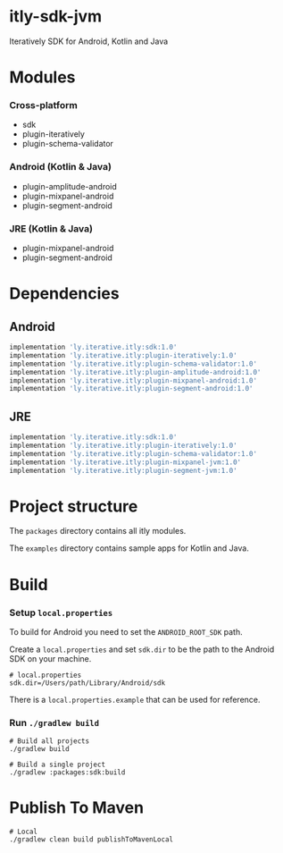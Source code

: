 # itly-sdk-jvm
Iteratively SDK for Android, Kotlin and Java

# Modules
### Cross-platform
 * sdk
 * plugin-iteratively
 * plugin-schema-validator
### Android (Kotlin & Java)
 * plugin-amplitude-android
 * plugin-mixpanel-android
 * plugin-segment-android
### JRE (Kotlin & Java)
 * plugin-mixpanel-android
 * plugin-segment-android


# Dependencies
## Android
```groovy
implementation 'ly.iterative.itly:sdk:1.0'
implementation 'ly.iterative.itly:plugin-iteratively:1.0'
implementation 'ly.iterative.itly:plugin-schema-validator:1.0'
implementation 'ly.iterative.itly:plugin-amplitude-android:1.0'
implementation 'ly.iterative.itly:plugin-mixpanel-android:1.0'
implementation 'ly.iterative.itly:plugin-segment-android:1.0'
```

## JRE
```groovy
implementation 'ly.iterative.itly:sdk:1.0'
implementation 'ly.iterative.itly:plugin-iteratively:1.0'
implementation 'ly.iterative.itly:plugin-schema-validator:1.0'
implementation 'ly.iterative.itly:plugin-mixpanel-jvm:1.0'
implementation 'ly.iterative.itly:plugin-segment-jvm:1.0'
```

# Project structure
The `packages` directory contains all itly modules.

The `examples` directory contains sample apps for Kotlin and Java.

# Build

### Setup `local.properties`
To build for Android you need to set the `ANDROID_ROOT_SDK` path.

Create a `local.properties` and set `sdk.dir` to be the path to the Android SDK on your machine.
```
# local.properties
sdk.dir=/Users/path/Library/Android/sdk
``` 

There is a `local.properties.example` that can be used for reference.

### Run `./gradlew build`
```
# Build all projects
./gradlew build

# Build a single project
./gradlew :packages:sdk:build
```

# Publish To Maven
```
# Local
./gradlew clean build publishToMavenLocal
```
